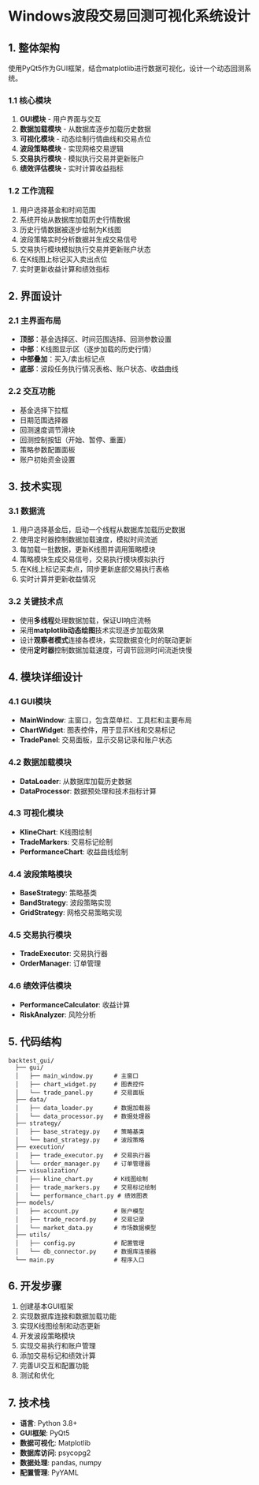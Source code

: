 # Windows波段交易回测可视化系统设计

## 1. 整体架构

使用PyQt5作为GUI框架，结合matplotlib进行数据可视化，设计一个动态回测系统。

### 1.1 核心模块
1. **GUI模块** - 用户界面与交互
2. **数据加载模块** - 从数据库逐步加载历史数据
3. **可视化模块** - 动态绘制行情曲线和交易点位
4. **波段策略模块** - 实现网格交易逻辑
5. **交易执行模块** - 模拟执行交易并更新账户
6. **绩效评估模块** - 实时计算收益指标

### 1.2 工作流程
1. 用户选择基金和时间范围
2. 系统开始从数据库加载历史行情数据
3. 历史行情数据被逐步绘制为K线图
4. 波段策略实时分析数据并生成交易信号
5. 交易执行模块模拟执行交易并更新账户状态
6. 在K线图上标记买入卖出点位
7. 实时更新收益计算和绩效指标

## 2. 界面设计

### 2.1 主界面布局
- **顶部**：基金选择区、时间范围选择、回测参数设置
- **中部**：K线图显示区（逐步加载的历史行情）
- **中部叠加**：买入/卖出标记点
- **底部**：波段任务执行情况表格、账户状态、收益曲线

### 2.2 交互功能
- 基金选择下拉框
- 日期范围选择器
- 回测速度调节滑块
- 回测控制按钮（开始、暂停、重置）
- 策略参数配置面板
- 账户初始资金设置

## 3. 技术实现

### 3.1 数据流
1. 用户选择基金后，启动一个线程从数据库加载历史数据
2. 使用定时器控制数据加载速度，模拟时间流逝
3. 每加载一批数据，更新K线图并调用策略模块
4. 策略模块生成交易信号，交易执行模块模拟执行
5. 在K线上标记买卖点，同步更新底部交易执行表格
6. 实时计算并更新收益情况

### 3.2 关键技术点
- 使用**多线程**处理数据加载，保证UI响应流畅
- 采用**matplotlib动态绘图**技术实现逐步加载效果
- 设计**观察者模式**连接各模块，实现数据变化时的联动更新
- 使用**定时器**控制数据加载速度，可调节回测时间流逝快慢

## 4. 模块详细设计

### 4.1 GUI模块
- **MainWindow**: 主窗口，包含菜单栏、工具栏和主要布局
- **ChartWidget**: 图表控件，用于显示K线和交易标记
- **TradePanel**: 交易面板，显示交易记录和账户状态

### 4.2 数据加载模块
- **DataLoader**: 从数据库加载历史数据
- **DataProcessor**: 数据预处理和技术指标计算

### 4.3 可视化模块
- **KlineChart**: K线图绘制
- **TradeMarkers**: 交易标记绘制
- **PerformanceChart**: 收益曲线绘制

### 4.4 波段策略模块
- **BaseStrategy**: 策略基类
- **BandStrategy**: 波段策略实现
- **GridStrategy**: 网格交易策略实现

### 4.5 交易执行模块
- **TradeExecutor**: 交易执行器
- **OrderManager**: 订单管理

### 4.6 绩效评估模块
- **PerformanceCalculator**: 收益计算
- **RiskAnalyzer**: 风险分析

## 5. 代码结构

```
backtest_gui/
  ├── gui/
  │   ├── main_window.py      # 主窗口
  │   ├── chart_widget.py     # 图表控件
  │   └── trade_panel.py      # 交易面板
  ├── data/
  │   ├── data_loader.py      # 数据加载器
  │   └── data_processor.py   # 数据处理器
  ├── strategy/
  │   ├── base_strategy.py    # 策略基类
  │   └── band_strategy.py    # 波段策略
  ├── execution/
  │   ├── trade_executor.py   # 交易执行器
  │   └── order_manager.py    # 订单管理器
  ├── visualization/
  │   ├── kline_chart.py      # K线图绘制
  │   ├── trade_markers.py    # 交易标记绘制
  │   └── performance_chart.py # 绩效图表
  ├── models/
  │   ├── account.py          # 账户模型
  │   ├── trade_record.py     # 交易记录
  │   └── market_data.py      # 市场数据模型
  ├── utils/
  │   ├── config.py           # 配置管理
  │   └── db_connector.py     # 数据库连接器
  └── main.py                 # 程序入口
```

## 6. 开发步骤

1. 创建基本GUI框架
2. 实现数据库连接和数据加载功能
3. 实现K线图绘制和动态更新
4. 开发波段策略模块
5. 实现交易执行和账户管理
6. 添加交易标记和绩效计算
7. 完善UI交互和配置功能
8. 测试和优化

## 7. 技术栈

- **语言**: Python 3.8+
- **GUI框架**: PyQt5
- **数据可视化**: Matplotlib
- **数据库访问**: psycopg2
- **数据处理**: pandas, numpy
- **配置管理**: PyYAML 